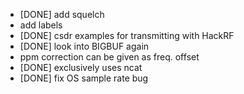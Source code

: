   * [DONE] add squelch
  * add labels
  * [DONE] csdr examples for transmitting with HackRF
  * [DONE] look into BIGBUF again
  * ppm correction can be given as freq. offset
  * [DONE] exclusively uses ncat
  * [DONE] fix OS sample rate bug 